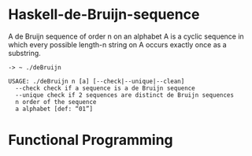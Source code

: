 # Haskell-de-Bruijn-sequence
A de Bruijn sequence of order n on an alphabet A is a cyclic sequence in which every possible length-n string on A occurs exactly once as a substring. 

    -> ~ ./deBruijn

    USAGE: ./deBruijn n [a] [--check|--unique|--clean]
      --check check if a sequence is a de Bruijn sequence
      --unique check if 2 sequences are distinct de Bruijn sequences
      n order of the sequence
      a alphabet [def: “01”]



# Functional Programming
